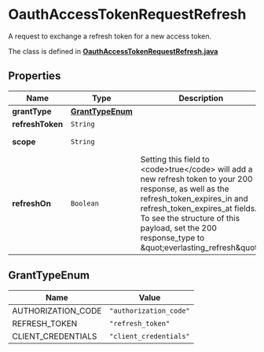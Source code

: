 

# OauthAccessTokenRequestRefresh

A request to exchange a refresh token for a new access token.

The class is defined in **[OauthAccessTokenRequestRefresh.java](../../src/main/java/org/openapitools/model/OauthAccessTokenRequestRefresh.java)**

## Properties

Name | Type | Description | Notes
------------ | ------------- | ------------- | -------------
**grantType** | [**GrantTypeEnum**](#GrantTypeEnum) |  | 
**refreshToken** | `String` |  | 
**scope** | `String` |  |  [optional property]
**refreshOn** | `Boolean` | Setting this field to &lt;code&gt;true&lt;/code&gt; will add a new refresh token to your 200 response, as well as the refresh_token_expires_in and refresh_token_expires_at fields. To see the structure of this payload, set the 200 response_type to \&quot;everlasting_refresh\&quot;. |  [optional property]

## GrantTypeEnum

Name | Value
---- | -----
AUTHORIZATION_CODE | `"authorization_code"`
REFRESH_TOKEN | `"refresh_token"`
CLIENT_CREDENTIALS | `"client_credentials"`





